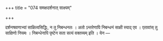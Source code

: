 +++
title = "074 समक्षदर्शनात् साक्ष्यम्"

+++

दर्शनश्रवणाभ्यां साक्षित्वसिद्धिः, न तु निबन्धनतः । अतो ऽन्तरेणापि निबन्धनं साक्षी स्याद् एव । एतावांस् तु साक्षिणो नियमः । निबन्धेनापि पृष्टेन सता सत्यं वक्तव्यम् इति । येन —